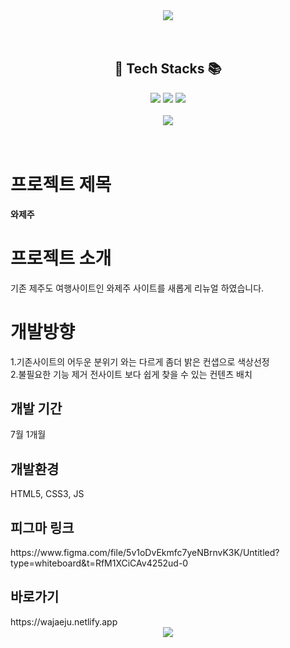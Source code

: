 <div align='center'>
 <img src="https://capsule-render.vercel.app/api?type=waving&color=auto&height=250&section=header&text=와제주&fontSize=80" />

</div>
 <br>
 <br>

<H2 align='center'> 🧶 Tech Stacks 📚</H2>

<div align='center'> 
 <img src="https://img.shields.io/badge/HTML5-E34F26?style=flat&logo=HTML5&logoColor=white"/> 
  <img src="https://img.shields.io/badge/CSS3-1572B6?style=flat&logo=CSS3&logoColor=white" />   <img src="https://img.shields.io/badge/JavaScript-007396?style=flat&logo=JavaScript&logoColor=white"/>
 <br>
 <br>

 <img src="https://github-readme-stats.vercel.app/api/top-langs/?username=jinHwigyeol&layout=compact">
</div>
 
 <br>
 <br>
 <div align='center'>
 
</div>

 
<h1>프로젝트 제목</h1>
<b>와제주</b>


<h1>프로젝트 소개</h1>
기존 제주도 여행사이트인 와제주 사이트를 새롭게 리뉴얼 하였습니다.

<h1>개발방향</h1>
1.기존사이트의 어두운 분위기 와는 다르게 좀더 밝은 컨샙으로 색상선정 
<br>
2.불필요한 기능 제거 전사이트 보다 쉽게 찾을 수 있는 컨텐츠 배치

<h2>개발 기간</h2>
7월 1개월

<h2>개발환경</h2>
HTML5, CSS3, JS

<h2>피그마 링크</h2>
https://www.figma.com/file/5v1oDvEkmfc7yeNBrnvK3K/Untitled?type=whiteboard&t=RfM1XCiCAv4252ud-0

<h2>바로가기</h2>
https://wajaeju.netlify.app

<div align='center'>
 <img src="https://capsule-render.vercel.app/api?type=waving&color=auto&height=250&section=footer&text=감사합니다.&fontSize=80" />
</div>


